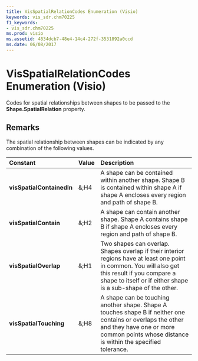 ```yaml
---
title: VisSpatialRelationCodes Enumeration (Visio)
keywords: vis_sdr.chm70225
f1_keywords:
- vis_sdr.chm70225
ms.prod: visio
ms.assetid: 4834dcb7-48e4-14c4-272f-3531892a0ccd
ms.date: 06/08/2017
---
```



# VisSpatialRelationCodes Enumeration (Visio)

Codes for spatial relationships between shapes to be passed to the  **Shape.SpatialRelation** property.


## Remarks

The spatial relationship between shapes can be indicated by any combination of the following values.



|**Constant**|**Value**|**Description**|
|:-----|:-----|:-----|
| **visSpatialContainedIn**|&;H4|A shape can be contained within another shape. Shape B is contained within shape A if shape A encloses every region and path of shape B.|
| **visSpatialContain**|&;H2|A shape can contain another shape. Shape A contains shape B if shape A encloses every region and path of shape B.|
| **visSpatialOverlap**|&;H1|Two shapes can overlap. Shapes overlap if their interior regions have at least one point in common. You will also get this result if you compare a shape to itself or if either shape is a sub-shape of the other.|
| **visSpatialTouching**|&;H8|A shape can be touching another shape. Shape A touches shape B if neither one contains or overlaps the other and they have one or more common points whose distance is within the specified tolerance.|

